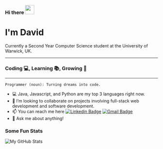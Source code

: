 ### Hi there <img src="https://raw.githubusercontent.com/MartinHeinz/MartinHeinz/master/wave.gif" width="30px">
# I'm David
Currently a Second Year Computer Science student at the University of Warwick, UK.

---
### Coding 💻, Learning 📚, Growing 🌱
---
```
Programmer (noun): Turning dreams into code.
```
- :computer: Java, Javascript, and Python are my top 3 languages right now.
- 👥 I’m looking to collaborate on projects involving full-stack web development and software development.
- 📫 You can reach me here
[![Linkedin Badge](https://img.shields.io/badge/-David_Sangojinmi-blue?style=flat-square&logo=Linkedin&logoColor=white&link=white&link=https://www.linkedin.com/in/david-sangojinmi/)](https://www.linkedin.com/in/david-sangojinmi) 
[![Gmail Badge](https://img.shields.io/badge/-davidsangojinmi@gmail.com-red?style=flat-square&logo=Gmail&logoColor=white&link=mailto:davidsangojinmi@gmail.com)](davidsangojinmi@gmail.com)
- 💬 Ask me about anything!

### Some Fun Stats
<img align="center" alt="My GitHub Stats" src="https://github-readme-stats.vercel.app/api?username=David-Sangojinmi&show_icons=true&hide_border=true&count_private=true&include_all_commits=true&theme=react">

<!--
- 🔭 I’m currently working on ...
- 🌱 I’m currently learning ...
-->
